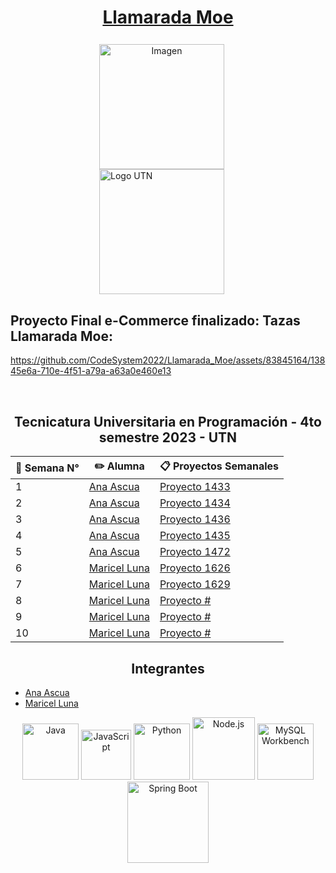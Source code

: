 <div align="center">
<h1><a href="https://simpsons.fandom.com/es/wiki/Flaming_Homer">Llamarada Moe</a></h1>
  <div align="left" style="display: inline-block;">
    <div align="center"> <!-- Este div centrará la imagen -->
      <img src="https://i.ibb.co/fHnmLGn/descarga-removebg-preview.png" alt="Imagen" width="200" style="max-height: 200px; vertical-align: middle; margin-right: 20px; margin-top: 0.2cm; vertical-align: text-bottom;">
    </div>
    <a href="https://www.frsr.utn.edu.ar/" style="display: inline-block; vertical-align: middle;">
      <img src="https://utn.edu.ar/images/logo-utn.png" alt="Logo UTN" width="200">
    </a>
  </div>
</div>

## Proyecto Final e-Commerce finalizado: Tazas Llamarada Moe:

https://github.com/CodeSystem2022/Llamarada_Moe/assets/83845164/13845e6a-710e-4f51-a79a-a63a0e460e13

<br>


<div align="center">
  <h2><b>Tecnicatura Universitaria en Programación -   4to semestre 2023 - UTN</b></h2>
</div>

| 📆 Semana N° |✏️ Alumna                              | 📋 Proyectos Semanales                                    |
|--------|--------------------------------------|-----------------------------------------------------------------------|
| 1      | [Ana Ascua](https://github.com/aniascua) | [Proyecto 1433](https://github.com/orgs/CodeSystem2022/projects/1433) |
| 2      | [Ana Ascua](https://github.com/aniascua) | [Proyecto 1434](https://github.com/orgs/CodeSystem2022/projects/1434) |
| 3      | [Ana Ascua](https://github.com/aniascua) | [Proyecto 1436](https://github.com/orgs/CodeSystem2022/projects/1436) |
| 4      | [Ana Ascua](https://github.com/aniascua) | [Proyecto 1435](https://github.com/orgs/CodeSystem2022/projects/1435) |
| 5      | [Ana Ascua](https://github.com/aniascua) | [Proyecto 1472](https://github.com/orgs/CodeSystem2022/projects/1472) |
| 6      | [Maricel Luna](https://github.com/Macelluna) | [Proyecto 1626](https://github.com/orgs/CodeSystem2022/projects/1626)       |
| 7      | [Maricel Luna](https://github.com/Macelluna) | [Proyecto 1629](https://github.com/orgs/CodeSystem2022/projects/1629)       |
| 8      | [Maricel Luna](https://github.com/Macelluna) | [Proyecto #](https://github.com/orgs/CodeSystem2022/projects/#)       |
| 9      | [Maricel Luna](https://github.com/Macelluna) | [Proyecto #](https://github.com/orgs/CodeSystem2022/projects/#)       |
| 10     | [Maricel Luna](https://github.com/Macelluna) | [Proyecto #](https://github.com/orgs/CodeSystem2022/projects/#)       |


<div align="center">
  <h2><b>Integrantes</b></h2>
</div>

- [Ana Ascua](https://github.com/aniascua)
- [Maricel Luna](https://github.com/Macelluna)

<div align="center">
  <a href="https://www.java.com/"><img src="https://cdn.icon-icons.com/icons2/2415/PNG/512/java_original_wordmark_logo_icon_146459.png" alt="Java" width="90" height="90"></a>
  <a href="https://www.javascript.com/"><img src="https://upload.wikimedia.org/wikipedia/commons/thumb/9/99/Unofficial_JavaScript_logo_2.svg/480px-Unofficial_JavaScript_logo_2.svg.png" alt="JavaScript" width="80" height="80"></a>
  <a href="https://www.python.org"><img src="https://miro.medium.com/v2/resize:fit:378/1*y6zvdl68fA-5nd9v-StFMg.png" alt="Python" width="90" height="90"></a>
  <a href="https://nodejs.org/"><img src="https://vistaran-tech.s3.ap-south-1.amazonaws.com/wp-content/uploads/2022/05/13104926/nodejs-logo.png" alt="Node.js" width="100" height="100"></a>
  <a href="https://www.mysql.com/products/workbench/"><img src="https://www.freepnglogos.com/uploads/logo-mysql-png/logo-mysql-mysql-logo-png-images-are-download-crazypng-21.png" alt="MySQL Workbench" width="90" height="90"></a>
<a href="https://spring.io/projects/spring-boot" style="margin-top: 40%;">
    <img src="https://upload.wikimedia.org/wikipedia/commons/4/44/Spring_Framework_Logo_2018.svg" alt="Spring Boot" width="130" height="130">
  </a>
</div>
